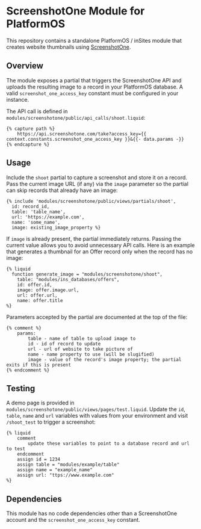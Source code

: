 # ScreenshotOne Module for PlatformOS

This repository contains a standalone PlatformOS / inSites module that creates website thumbnails using [ScreenshotOne](https://screenshotone.com/).

## Overview

The module exposes a partial that triggers the ScreenshotOne API and uploads the resulting image to a record in your PlatformOS database. A valid `screenshot_one_access_key` constant must be configured in your instance.

The API call is defined in `modules/screenshotone/public/api_calls/shoot.liquid`:

```
{% capture path %}
    https://api.screenshotone.com/take?access_key={{ context.constants.screenshot_one_access_key }}&{{- data.params -}}
{% endcapture %}
```

## Usage

Include the `shoot` partial to capture a screenshot and store it on a record.
Pass the current image URL (if any) via the `image` parameter so the partial can
skip records that already have an image:

```
{% include 'modules/screenshotone/public/views/partials/shoot',
  id: record_id,
  table: 'table_name',
  url: 'https://example.com',
  name: 'some_name',
  image: existing_image_property %}
```

If `image` is already present, the partial immediately returns. Passing the
current value allows you to avoid unnecessary API calls. Here is an example that
generates a thumbnail for an Offer record only when the record has no image:

```
{% liquid
  function generate_image = "modules/screenshotone/shoot",
    table: "modules/ins_databases/offers",
    id: offer.id,
    image: offer.image.url,
    url: offer.url,
    name: offer.title
%}
```

Parameters accepted by the partial are documented at the top of the file:

```
{% comment %}
    params:
        table - name of table to upload image to
        id - id of record to update
        url - url of website to take picture of
        name - name property to use (will be slugified)
        image - value of the record's image property; the partial exits if this is present
{% endcomment %}
```

## Testing

A demo page is provided in `modules/screenshotone/public/views/pages/test.liquid`. Update the `id`, `table`, `name` and `url` variables with values from your environment and visit `/shoot_test` to trigger a screenshot:

```
{% liquid
    comment
        update these variables to point to a database record and url to test
    endcomment
    assign id = 1234
    assign table = "modules/example/table"
    assign name = "example_name"
    assign url: "ttps://www.example.com"
%}
```

## Dependencies

This module has no code dependencies other than a ScreenshotOne account and the `screenshot_one_access_key` constant.
